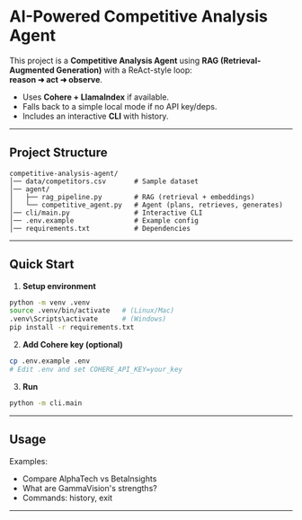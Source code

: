 # AI-Powered Competitive Analysis Agent

This project is a **Competitive Analysis Agent** using **RAG (Retrieval-Augmented Generation)** with a ReAct-style loop:  
**reason ➜ act ➜ observe**.  

- Uses **Cohere + LlamaIndex** if available.  
- Falls back to a simple local mode if no API key/deps.  
- Includes an interactive **CLI** with history.  

---

## Project Structure
```
competitive-analysis-agent/
│── data/competitors.csv       # Sample dataset
│── agent/
│   ├── rag_pipeline.py        # RAG (retrieval + embeddings)
│   └── competitive_agent.py   # Agent (plans, retrieves, generates)
│── cli/main.py                # Interactive CLI
│── .env.example               # Example config
│── requirements.txt           # Dependencies
```

---

## Quick Start

1. **Setup environment**
```bash
python -m venv .venv
source .venv/bin/activate   # (Linux/Mac)
.venv\Scripts\activate      # (Windows)
pip install -r requirements.txt
```

2. **Add Cohere key (optional)**
```bash
cp .env.example .env
# Edit .env and set COHERE_API_KEY=your_key
```

3. **Run**
```bash
python -m cli.main
```

---

## Usage
Examples:
- Compare AlphaTech vs BetaInsights  
- What are GammaVision's strengths?  
- Commands: history, exit  

---